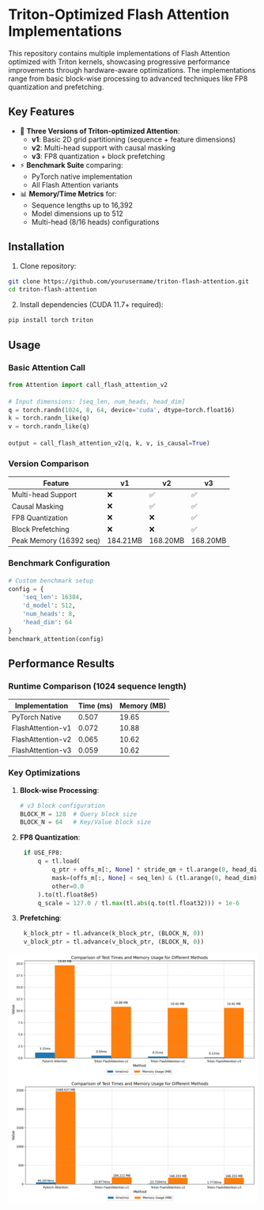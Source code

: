 # Triton-Optimized Flash Attention Implementations

This repository contains multiple implementations of Flash Attention optimized with Triton kernels, showcasing progressive performance improvements through hardware-aware optimizations. The implementations range from basic block-wise processing to advanced techniques like FP8 quantization and prefetching.

## Key Features
- 🚀 **Three Versions of Triton-optimized Attention**:
  - **v1**: Basic 2D grid partitioning (sequence + feature dimensions)
  - **v2**: Multi-head support with causal masking
  - **v3**: FP8 quantization + block prefetching
- ⚡ **Benchmark Suite** comparing:
  - PyTorch native implementation
  - All Flash Attention variants
- 📊 **Memory/Time Metrics** for:
  - Sequence lengths up to 16,392
  - Model dimensions up to 512
  - Multi-head (8/16 heads) configurations

## Installation
1. Clone repository:
```bash
git clone https://github.com/yourusername/triton-flash-attention.git
cd triton-flash-attention
```

2. Install dependencies (CUDA 11.7+ required):
```bash
pip install torch triton
```

## Usage

### Basic Attention Call
```python
from Attention import call_flash_attention_v2

# Input dimensions: [seq_len, num_heads, head_dim]
q = torch.randn(1024, 8, 64, device='cuda', dtype=torch.float16)
k = torch.randn_like(q)
v = torch.randn_like(q)

output = call_flash_attention_v2(q, k, v, is_causal=True)
```

### Version Comparison
| Feature               | v1          | v2          | v3          |
|-----------------------|-------------|-------------|-------------|
| Multi-head Support    | ❌          | ✅          | ✅          |
| Causal Masking        | ❌          | ✅          | ✅          |
| FP8 Quantization      | ❌          | ❌          | ✅          |
| Block Prefetching     | ❌          | ❌          | ✅          |
| Peak Memory (16392 seq)| 184.21MB     | 168.20MB    | 168.20MB       |

### Benchmark Configuration
```python
# Custom benchmark setup
config = {
    'seq_len': 16384,
    'd_model': 512,
    'num_heads': 8,
    'head_dim': 64
}
benchmark_attention(config)
```

## Performance Results
### Runtime Comparison (1024 sequence length)
| Implementation        | Time (ms) | Memory (MB) |
|-----------------------|-----------|-------------|
| PyTorch Native        | 0.507     |    19.65   |
| FlashAttention-v1     | 0.072     |   10.88    |
| FlashAttention-v2     | 0.065     |   10.62    |
| FlashAttention-v3     | 0.059     |   10.62    |

### Key Optimizations
1. **Block-wise Processing**:
   ```python
   # v3 block configuration
   BLOCK_M = 128  # Query block size
   BLOCK_N = 64   # Key/Value block size
   ```
2. **FP8 Quantization**:
   ```python
    if USE_FP8:
        q = tl.load(
            q_ptr + offs_m[:, None] * stride_qm + tl.arange(0, head_dim)[None, :] * stride_qh,
            mask=(offs_m[:, None] < seq_len) & (tl.arange(0, head_dim)[None, :] < head_dim),
            other=0.0
        ).to(tl.float8e5)
        q_scale = 127.0 / tl.max(tl.abs(q.to(tl.float32))) + 1e-6
   ```
3. **Prefetching**:
   ```python
    k_block_ptr = tl.advance(k_block_ptr, (BLOCK_N, 0))
    v_block_ptr = tl.advance(v_block_ptr, (BLOCK_N, 0))
   ```

![1](acc1.png)
![2](acc2.png)
